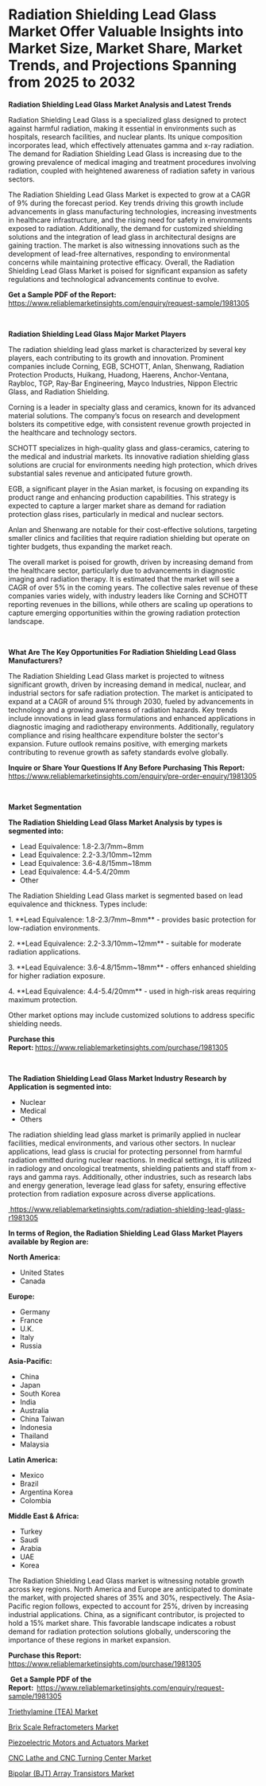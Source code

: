 <p><h1>Radiation Shielding Lead Glass Market Offer Valuable Insights into Market Size, Market Share, Market Trends, and Projections Spanning from 2025 to 2032</h1></p><p><strong>Radiation Shielding Lead Glass Market Analysis and Latest Trends</strong></p>
<p><p>Radiation Shielding Lead Glass is a specialized glass designed to protect against harmful radiation, making it essential in environments such as hospitals, research facilities, and nuclear plants. Its unique composition incorporates lead, which effectively attenuates gamma and x-ray radiation. The demand for Radiation Shielding Lead Glass is increasing due to the growing prevalence of medical imaging and treatment procedures involving radiation, coupled with heightened awareness of radiation safety in various sectors.</p><p>The Radiation Shielding Lead Glass Market is expected to grow at a CAGR of 9% during the forecast period. Key trends driving this growth include advancements in glass manufacturing technologies, increasing investments in healthcare infrastructure, and the rising need for safety in environments exposed to radiation. Additionally, the demand for customized shielding solutions and the integration of lead glass in architectural designs are gaining traction. The market is also witnessing innovations such as the development of lead-free alternatives, responding to environmental concerns while maintaining protective efficacy. Overall, the Radiation Shielding Lead Glass Market is poised for significant expansion as safety regulations and technological advancements continue to evolve.</p></p>
<p><strong>Get a Sample PDF of the Report:&nbsp;</strong> <a href="https://www.reliablemarketinsights.com/enquiry/request-sample/1981305?utm_campaign=2194&utm_medium=2&utm_source=Github&utm_content=ia&utm_term=30012025&utm_id=radiation-shielding-lead-glass">https://www.reliablemarketinsights.com/enquiry/request-sample/1981305</a></p>
<p>&nbsp;</p>
<p><strong>Radiation Shielding Lead Glass Major Market Players</strong></p>
<p><p>The radiation shielding lead glass market is characterized by several key players, each contributing to its growth and innovation. Prominent companies include Corning, EGB, SCHOTT, Anlan, Shenwang, Radiation Protection Products, Huikang, Huadong, Haerens, Anchor-Ventana, Raybloc, TGP, Ray-Bar Engineering, Mayco Industries, Nippon Electric Glass, and Radiation Shielding.</p><p>Corning is a leader in specialty glass and ceramics, known for its advanced material solutions. The company’s focus on research and development bolsters its competitive edge, with consistent revenue growth projected in the healthcare and technology sectors.</p><p>SCHOTT specializes in high-quality glass and glass-ceramics, catering to the medical and industrial markets. Its innovative radiation shielding glass solutions are crucial for environments needing high protection, which drives substantial sales revenue and anticipated future growth.</p><p>EGB, a significant player in the Asian market, is focusing on expanding its product range and enhancing production capabilities. This strategy is expected to capture a larger market share as demand for radiation protection glass rises, particularly in medical and nuclear sectors.</p><p>Anlan and Shenwang are notable for their cost-effective solutions, targeting smaller clinics and facilities that require radiation shielding but operate on tighter budgets, thus expanding the market reach.</p><p>The overall market is poised for growth, driven by increasing demand from the healthcare sector, particularly due to advancements in diagnostic imaging and radiation therapy. It is estimated that the market will see a CAGR of over 5% in the coming years. The collective sales revenue of these companies varies widely, with industry leaders like Corning and SCHOTT reporting revenues in the billions, while others are scaling up operations to capture emerging opportunities within the growing radiation protection landscape.</p></p>
<p>&nbsp;</p>
<p><strong>What Are The Key Opportunities For Radiation Shielding Lead Glass Manufacturers?</strong></p>
<p><p>The Radiation Shielding Lead Glass market is projected to witness significant growth, driven by increasing demand in medical, nuclear, and industrial sectors for safe radiation protection. The market is anticipated to expand at a CAGR of around 5% through 2030, fueled by advancements in technology and a growing awareness of radiation hazards. Key trends include innovations in lead glass formulations and enhanced applications in diagnostic imaging and radiotherapy environments. Additionally, regulatory compliance and rising healthcare expenditure bolster the sector's expansion. Future outlook remains positive, with emerging markets contributing to revenue growth as safety standards evolve globally.</p></p>
<p><strong>Inquire or Share Your Questions If Any Before Purchasing This Report:</strong> <a href="https://www.reliablemarketinsights.com/enquiry/pre-order-enquiry/1981305?utm_campaign=2194&utm_medium=2&utm_source=Github&utm_content=ia&utm_term=30012025&utm_id=radiation-shielding-lead-glass">https://www.reliablemarketinsights.com/enquiry/pre-order-enquiry/1981305</a></p>
<p>&nbsp;</p>
<p><strong>Market Segmentation</strong></p>
<p><strong>The Radiation Shielding Lead Glass Market Analysis by types is segmented into:</strong></p>
<p><ul><li>Lead Equivalence: 1.8-2.3/7mm~8mm</li><li>Lead Equivalence: 2.2-3.3/10mm~12mm</li><li>Lead Equivalence: 3.6-4.8/15mm~18mm</li><li>Lead Equivalence: 4.4-5.4/20mm</li><li>Other</li></ul></p>
<p><p>The Radiation Shielding Lead Glass market is segmented based on lead equivalence and thickness. Types include: </p><p>1. **Lead Equivalence: 1.8-2.3/7mm~8mm** - provides basic protection for low-radiation environments.</p><p>2. **Lead Equivalence: 2.2-3.3/10mm~12mm** - suitable for moderate radiation applications.</p><p>3. **Lead Equivalence: 3.6-4.8/15mm~18mm** - offers enhanced shielding for higher radiation exposure.</p><p>4. **Lead Equivalence: 4.4-5.4/20mm** - used in high-risk areas requiring maximum protection. </p><p>Other market options may include customized solutions to address specific shielding needs.</p></p>
<p><strong>Purchase this Report:&nbsp;</strong><a href="https://www.reliablemarketinsights.com/purchase/1981305?utm_campaign=2194&utm_medium=2&utm_source=Github&utm_content=ia&utm_term=30012025&utm_id=radiation-shielding-lead-glass">https://www.reliablemarketinsights.com/purchase/1981305</a></p>
<p>&nbsp;</p>
<p><strong>The Radiation Shielding Lead Glass Market Industry Research by Application is segmented into:</strong></p>
<p><ul><li>Nuclear</li><li>Medical</li><li>Others</li></ul></p>
<p><p>The radiation shielding lead glass market is primarily applied in nuclear facilities, medical environments, and various other sectors. In nuclear applications, lead glass is crucial for protecting personnel from harmful radiation emitted during nuclear reactions. In medical settings, it is utilized in radiology and oncological treatments, shielding patients and staff from x-rays and gamma rays. Additionally, other industries, such as research labs and energy generation, leverage lead glass for safety, ensuring effective protection from radiation exposure across diverse applications.</p></p>
<p><a href="https://www.reliablemarketinsights.com/radiation-shielding-lead-glass-r1981305?utm_campaign=2194&utm_medium=2&utm_source=Github&utm_content=ia&utm_term=30012025&utm_id=radiation-shielding-lead-glass">&nbsp;https://www.reliablemarketinsights.com/radiation-shielding-lead-glass-r1981305</a></p>
<p><strong>In terms of Region, the Radiation Shielding Lead Glass Market Players available by Region are:</strong></p>
<p>
    <p> <strong> North America: </strong>
        <ul>
            <li>United States</li>
            <li>Canada</li>
        </ul>
        </p> 
    <p> <strong> Europe: </strong>
        <ul>
            <li>Germany</li>
            <li>France</li>
            <li>U.K.</li>
            <li>Italy</li>
            <li>Russia</li>
        </ul>
        </p> 
    <p> <strong> Asia-Pacific: </strong>
        <ul>
            <li>China</li>
            <li>Japan</li>
            <li>South Korea</li>
            <li>India</li>
            <li>Australia</li>
            <li>China Taiwan</li>
            <li>Indonesia</li>
            <li>Thailand</li>
            <li>Malaysia</li>
        </ul>
        </p> 
    <p> <strong> Latin America: </strong>
        <ul>
            <li>Mexico</li>
            <li>Brazil</li>
            <li>Argentina Korea</li>
            <li>Colombia</li>
        </ul>
        </p> 
    <p> <strong> Middle East & Africa: </strong>
        <ul>
            <li>Turkey</li>
            <li>Saudi</li>
            <li>Arabia</li>
            <li>UAE</li>
            <li>Korea</li>
        </ul>
    </p>
    </p>
<p><p>The Radiation Shielding Lead Glass market is witnessing notable growth across key regions. North America and Europe are anticipated to dominate the market, with projected shares of 35% and 30%, respectively. The Asia-Pacific region follows, expected to account for 25%, driven by increasing industrial applications. China, as a significant contributor, is projected to hold a 15% market share. This favorable landscape indicates a robust demand for radiation protection solutions globally, underscoring the importance of these regions in market expansion.</p></p>
<p><strong>Purchase this Report: </strong><a href="https://www.reliablemarketinsights.com/purchase/1981305?utm_campaign=2194&utm_medium=2&utm_source=Github&utm_content=ia&utm_term=30012025&utm_id=radiation-shielding-lead-glass">https://www.reliablemarketinsights.com/purchase/1981305</a></p>
<p>&nbsp;<strong>Get a Sample PDF of the Report:&nbsp;&nbsp;</strong><a href="https://www.reliablemarketinsights.com/enquiry/request-sample/1981305?utm_campaign=2194&utm_medium=2&utm_source=Github&utm_content=ia&utm_term=30012025&utm_id=radiation-shielding-lead-glass">https://www.reliablemarketinsights.com/enquiry/request-sample/1981305</a></p>
<p><strong></strong></p>
<p><p><a href="https://www.linkedin.com/pulse/why-triethylamine-tea-market-set-129-growth-2032-top-hpytf?utm_campaign=2194&utm_medium=2&utm_source=Github&utm_content=ia&utm_term=30012025&utm_id=radiation-shielding-lead-glass">Triethylamine (TEA) Market</a></p><p><a href="https://www.linkedin.com/pulse/detailed-market-size-growth-brix-scale-refractometers-0srdf?utm_campaign=2194&utm_medium=2&utm_source=Github&utm_content=ia&utm_term=30012025&utm_id=radiation-shielding-lead-glass">Brix Scale Refractometers Market</a></p><p><a href="https://www.linkedin.com/pulse/year-on-year-growth-piezoelectric-motors-actuators-market-pivbf?utm_campaign=2194&utm_medium=2&utm_source=Github&utm_content=ia&utm_term=30012025&utm_id=radiation-shielding-lead-glass">Piezoelectric Motors and Actuators Market</a></p><p><a href="https://www.linkedin.com/pulse/complete-swot-analysis-cnc-lathe-turning-center-market-kwovf?utm_campaign=2194&utm_medium=2&utm_source=Github&utm_content=ia&utm_term=30012025&utm_id=radiation-shielding-lead-glass">CNC Lathe and CNC Turning Center Market</a></p><p><a href="https://www.linkedin.com/pulse/bipolar-bjt-array-transistors-market-analysis-share-size-6lipf?utm_campaign=2194&utm_medium=2&utm_source=Github&utm_content=ia&utm_term=30012025&utm_id=radiation-shielding-lead-glass">Bipolar (BJT) Array Transistors Market</a></p></p>